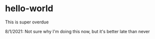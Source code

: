 # hello-world
This is super overdue

8/1/2021: Not sure why I'm doing this now, but it's better late than never
